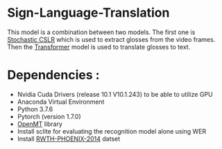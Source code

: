 # Sign-Language-Translation
This model is a combination between two models. The first one is [Stochastic CSLR](https://github.com/zheniu/stochastic-cslr) which is used to extract glosses from the video frames. Then the [Transformer](https://github.com/kayoyin/transformer-slt) model is used to translate glosses to text.
# Dependencies : 
* Nvidia Cuda Drivers (release 10.1 V10.1.243) to be able to utilize GPU
* Anaconda Virtual Environment
* Python 3.7.6
* Pytorch (version 1.7.0)
* [OpenMT](https://github.com/OpenNMT/OpenNMT-py) library
* Install sclite for evaluating the recognition model alone using WER
* Install [RWTH-PHOENIX-2014](https://www-i6.informatik.rwth-aachen.de/~koller/RWTH-PHOENIX/) datset  

